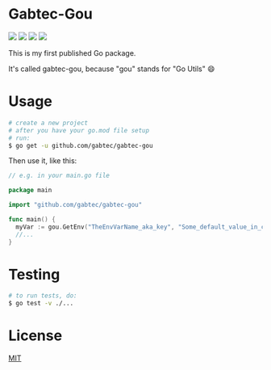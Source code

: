 # Gabtec-Gou

![](https://img.shields.io/github/license/gabtec/gabtec-gou) ![](https://img.shields.io/github/v/release/gabtec/gabtec-gou) ![](https://img.shields.io/github/go-mod/go-version/gabtec/gabtec-gou) ![](https://img.shields.io/github/actions/workflow/status/gabtec/gabtec-gou/tests.yaml)

This is my first published Go package.

It's called gabtec-gou, because "gou" stands for "Go Utils" :smile:

# Usage

```sh
# create a new project
# after you have your go.mod file setup
# run:
$ go get -u github.com/gabtec/gabtec-gou
```

Then use it, like this:

```go
// e.g. in your main.go file

package main

import "github.com/gabtec/gabtec-gou"

func main() {
  myVar := gou.GetEnv("TheEnvVarName_aka_key", "Some_default_value_in_case_envVar_not_set_or_not_found")
  //...
}
```

# Testing

```sh
# to run tests, do:
$ go test -v ./...
```

# License

[MIT](https://opensource.org/license/mit/)
